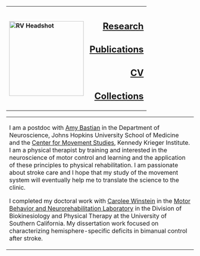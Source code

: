 <!-- ---
# 
# title: Rini Varghese
--- -->

<table><th align="left">
  <p><img width="200" src="https://raw.githubusercontent.com/rinivarg/rinivarg.github.io/main/_data/RVarghese_professional-removebg_smaller_even.jpg" 
  alt="RV Headshot">
</p></th>
<th align="right">
<h2 align="right"><a href="http://rinivarg.github.io/research/">Research</a></h2>
<h2 align="right"><a href="http://rinivarg.github.io/publications/">Publications</a></h2>
<h2 align="right"><a href="http://rinivarg.github.io/cv/">CV</a></h2>
<h2 align="right"><a href="http://rinivarg.github.io/collections/">Collections</a></h2>
</th>  
  
<table><tr><td colspan=2>
      
I am a postdoc with <a href="https://www.hopkinsmedicine.org/profiles/details/amy-bastian">Amy Bastian</a> in the Department of Neuroscience, Johns Hopkins University School of Medicine and the <a href="https://www.kennedykrieger.org/research/centers-labs-cores/center-for-movement-studies">Center for Movement Studies</a>, Kennedy Krieger Institute. I am a physical therapist by training and interested in the neuroscience of motor control and learning and the application of these principles to physical rehabilitation. I am passionate about stroke care and I hope that my study of the movement system will eventually help me to translate the science to the clinic. 

I completed my doctoral work with <a href="https://pt.usc.edu/faculty/carolee-j-winstein-phd-pt-fapta/">Carolee Winstein</a> in the <a href="https://www.mbnl.usc.edu">Motor Behavior and Neurorehabilitation Laboratory</a> in the Division of Biokinesiology and Physical Therapy at the University of Southern California. My dissertation work focused on characterizing hemisphere-specific deficits in bimanual control after stroke.
      
</td></tr></table>


